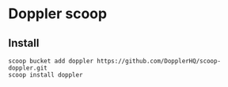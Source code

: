 # Doppler scoop

## Install

```
scoop bucket add doppler https://github.com/DopplerHQ/scoop-doppler.git
scoop install doppler
```
